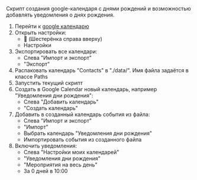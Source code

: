 Скрипт создания google-календаря с днями рождений и возможностью добавлять
уведомления о днях рождения.

1. Перейти к [google календарю](https://calendar.google.com/calendar/u/0/r)
2. Открыть настройки:
    -  (Шестерёнка справа вверху)
    - Настройки
3. Экспортировать все календари:
    - Слева "Импорт и экспорт"
    - "Экспорт"
4. Распаковать календарь "Contacts" в "./data/". Имя файла задаётся в классе Paths
5. Запустить текущий скрипт
6. Создать в Google Calendar новый календарь, например "Уведомления дни рождения":
    - Слева "Добавить календарь"
    - "Создать календарь"
7. Добавить в созданный календарь события из файла:
    - Слева "Импорт и экспорт"
    - "Импорт"
    - Выбрать календарь "Уведомления дни рождения"
    - Импортировать события из созданного файла
8. Включить уведомления:
    - Слева "Настройки моих календарей"
    - "Уведомления дни рождения"
    - "Мероприятия на весь день"
    - За 0 дней в 10:00
